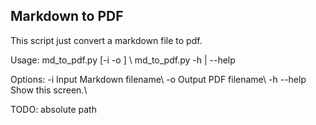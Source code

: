 ## Markdown to PDF

This script just convert a markdown file to pdf.

Usage:
  md_to_pdf.py [-i <file> -o <file>] \\
  md_to_pdf.py -h | --help

Options:
  -i <file>     Input Markdown filename\\
  -o <file>     Output PDF filename\\
  -h --help     Show this screen.\\


TODO: absolute path
